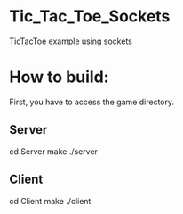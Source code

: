 # Tic_Tac_Toe_Sockets
TicTacToe example using sockets

# How to build:
First, you have to access the game directory.
## Server
cd Server
make
./server

## Client
cd Client
make
./client
